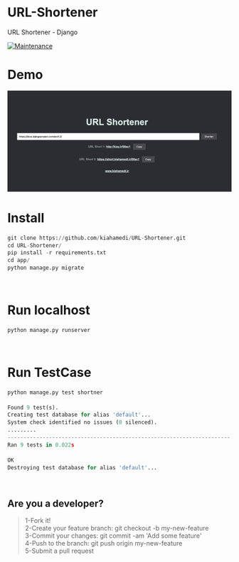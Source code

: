 # URL-Shortener
URL Shortener - Django

[![Maintenance](https://img.shields.io/badge/Maintained%3F-yes-green.svg)](https://GitHub.com/Naereen/StrapDown.js/graphs/commit-activity)

# Demo
![Alt text](https://raw.githubusercontent.com/kiahamedi/URL-Shortener/main/Screenshot.png "Optional title")

# Install
```python
git clone https://github.com/kiahamedi/URL-Shortener.git
cd URL-Shortener/
pip install -r requirements.txt
cd app/
python manage.py migrate
```
<br>


# Run localhost
```python
python manage.py runserver
```
<br>

# Run TestCase
```python
python manage.py test shortner

Found 9 test(s).
Creating test database for alias 'default'...
System check identified no issues (0 silenced).
.........
----------------------------------------------------------------------
Ran 9 tests in 0.022s

OK
Destroying test database for alias 'default'...
```
<br>


## Are you a developer?
> 1-Fork it!</br>
> 2-Create your feature branch: git checkout -b my-new-feature</br>
> 3-Commit your changes: git commit -am 'Add some feature'</br>
> 4-Push to the branch: git push origin my-new-feature</br>
> 5-Submit a pull request</br>
